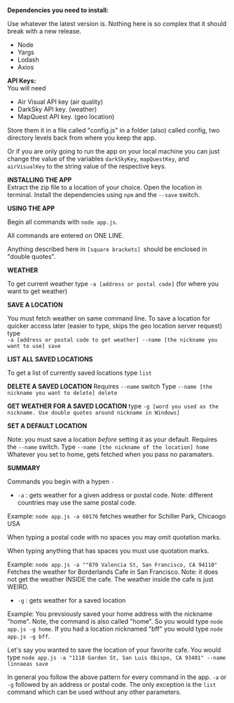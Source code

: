 **Dependencies you need to install:**

Use whatever the latest version is. Nothing here is so complex that it should break with a new release.
* Node
* Yargs
* Lodash
* Axios

**API Keys:**  
You will need
* Air Visual API key (air quality)
* DarkSky API key. (weather)
* MapQuest API key. (geo location)
  
Store them it in a file called "config.js" in
a folder (also) called config, two directory levels back from
where you keep the app.

Or if you are only going to run the app on your local machine
you can just change the value of the variables `darkSkyKey`, `mapQuestKey`,
 and `airVisualKey` to the string value of the respective keys.

**INSTALLING THE APP**  
Extract the zip file to a location of your choice. Open the location in terminal.
Install the dependencies using `npm` and the `--save` switch. 

**USING THE APP**

Begin all commands with `node app.js`.

All commands are entered on ONE LINE.

Anything described here in `[square brackets] `should be enclosed in "double quotes".

**WEATHER**

To get current weather type `-a [address or postal code]` (for where you want to get weather)

**SAVE A LOCATION**

You must fetch weather on same command line.
To save a location for quicker access later (easier to type, skips the geo location server request)
type  
 `-a [address or postal code to get weather] --name [the nickname you want to use] save`


**LIST ALL SAVED LOCATIONS**

To get a list of currently saved locations type `list`


**DELETE A SAVED LOCATION**
Requires `--name` switch
Type `--name [the nickname you want to delete] delete`

**GET WEATHER FOR A SAVED LOCATION**
type `-g [word you used as the nickname. Use double quotes around nickname in Windows]`

**SET A DEFAULT LOCATION**

Note: you must save a location _before_ setting it as your default.
Requires the `--name` switch.
Type `--name [the nickname of the location] home`
Whatever you set to home, gets fetched when you pass no paramaters.


**SUMMARY**

Commands you begin with a hypen `-`
* `-a` : gets weather for a given address or postal code. 
Note: different countries may use the same postal code.  

Example: `node app.js -a 60176` 
fetches weather for Schiller Park, Chicaogo USA

When typing a postal code with no spaces you may omit quotation marks.

When typing anything that has spaces you must use quotation marks.  

Example: `node app.js -a ""870 Valencia St, San Francisco, CA 94110"`  
Fetches the weather for Borderlands Cafe in San Francisco. 
Note: it does not get the weather INSIDE the cafe. The weather
inside the cafe is just WEIRD. 


* `-g` : gets weather for a saved location

Example: You prevsiously saved your home address with the nickname "home". Note,
the command is also called "home". So you would type `node app.js -g home`.
If you had a location nicknamed "bff" you would type `node app.js -g bff`.


Let's say you wanted to save the location of your favorite cafe. You would type
`node app.js -a "1110 Garden St, San Luis Obispo, CA 93401" --name linnaeas save`



In general you follow the above pattern for every command in the app.
`-a` or `-g` followed by an address or postal code. The only exception is the `list` command
which can be used without any other parameters.



